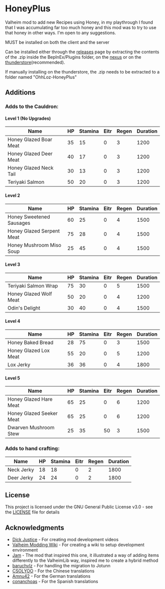 # HoneyPlus  
Valheim mod to add new Recipes using Honey, in my playthrough I found that I was accumulating far too much honey and this mod was to try to use that honey in other ways. I'm open to any suggestions.  
  
MUST be installed on both the client and the server  
  
Can be installed either through the [releases](https://github.com/OhhLoz/HoneyPlus/releases) page by extracting the contents of the .zip inside the BepInEx/Plugins folder, on the [nexus](https://www.nexusmods.com/valheim/mods/2063) or on the [thunderstore](https://valheim.thunderstore.io/package/OhhLoz/HoneyPlus/)(recommended).  

If manually installing on the thunderstore, the .zip needs to be extracted to a folder named "OhhLoz-HoneyPlus"
  
## Additions
### Adds to the Cauldron:  

#### Level 1 (No Upgrades)

| Name  | HP | Stamina | Eitr | Regen | Duration
|---|---|---|---|---|---|
|Honey Glazed Boar Meat|35|15|0|3|1200
|Honey Glazed Deer Meat|40|17|0|3|1200
|Honey Glazed Neck Tail|30|13|0|3|1200
|Teriyaki Salmon|50|20|0|3|1200

#### Level 2  

| Name  | HP | Stamina | Eitr | Regen | Duration
|---|---|---|---|---|---|
|Honey Sweetened Sausages|60|25|0|4|1500
|Honey Glazed Serpent Meat|75|28|0|4|1500
|Honey Mushroom Miso Soup|25|45|0|4|1500

#### Level 3  

| Name  | HP | Stamina | Eitr | Regen | Duration
|---|---|---|---|---|---|
|Teriyaki Salmon Wrap|75|30|0|5|1500
|Honey Glazed Wolf Meat|50|20|0|4|1200
|Odin's Delight|30|40|0|4|1500

#### Level 4  

| Name  | HP | Stamina | Eitr | Regen | Duration
|---|---|---|---|---|---|
|Honey Baked Bread|28|75|0|3|1500
|Honey Glazed Lox Meat|55|20|0|5|1200
|Lox Jerky|36|36|0|4|1800

#### Level 5

| Name  | HP | Stamina | Eitr | Regen | Duration
|---|---|---|---|---|---|
|Honey Glazed Hare Meat|65|25|0|6|1200
|Honey Glazed Seeker Meat|65|25|0|6|1200
|Dwarven Mushroom Stew|25|35|50|3|1500
  
### Adds to hand crafting:  

| Name  | HP | Stamina | Eitr | Regen | Duration
|---|---|---|---|---|---|
|Neck Jerky|18|18|0|2|1800
|Deer Jerky|24|24|0|2|1800
  
## License  
  
This project is licensed under the GNU General Public License v3.0 - see the [LICENSE](https://github.com/OhhLoz/HoneyPlus/blob/master/LICENSE) file for details  
  
## Acknowledgments  
  
* [Dick Justice](https://www.youtube.com/channel/UCQmgRGWDJFXVYoin2UzUt7Q) - For creating mod development videos  
* [Valheim Modding Wiki](https://github.com/Valheim-Modding/Wiki/wiki) - For creating a wiki to setup development environment  
* [Jam](https://github.com/RandyKnapp/ValheimMods/tree/main/Jam) - The mod that inspired this one, it illustrated a way of adding items differently to the ValheimLib way, inspired me to create a hybrid method  
* [baruchvlz](https://github.com/baruchvlz) - For handling the migration to Jotunn  
* [CSOLYOO](https://github.com/CSOLYOO) - For the Chinese translations  
* [Amnu42](https://www.nexusmods.com/valheim/users/58442931) - For the German translations  
* [conanchoas](https://www.nexusmods.com/valheim/users/17911054) - For the Spanish translations  
